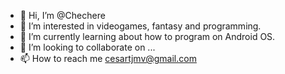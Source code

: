 - 👋 Hi, I’m @Chechere
- 👀 I’m interested in videogames, fantasy and programming.
- 🌱 I’m currently learning about how to program on Android OS.
- 💞️ I’m looking to collaborate on ...
- 📫 How to reach me cesartjmv@gmail.com

<!---
Chechere/Chechere is a ✨ special ✨ repository because its `README.md` (this file) appears on your GitHub profile.
You can click the Preview link to take a look at your changes.
--->
